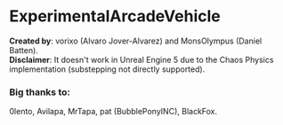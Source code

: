 # ExperimentalArcadeVehicle
**Created by**: vorixo (Alvaro Jover-Alvarez) and MonsOlympus (Daniel Batten).  
**Disclaimer**: It doesn't work in Unreal Engine 5 due to the Chaos Physics implementation (substepping not directly supported).

### Big thanks to:
0lento, Avilapa, MrTapa, pat (BubblePonyINC), BlackFox.

